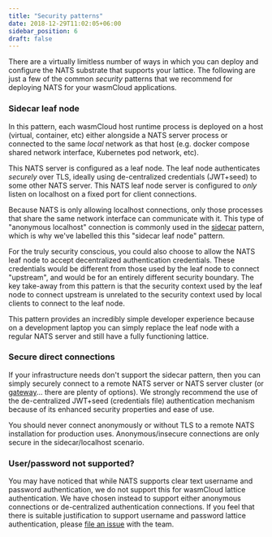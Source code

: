```yaml
---
title: "Security patterns"
date: 2018-12-29T11:02:05+06:00
sidebar_position: 6
draft: false
---
```


There are a virtually limitless number of ways in which you can deploy and configure the NATS substrate that supports your lattice. The following are just a few of the common _security_ patterns that we recommend for deploying NATS for your wasmCloud applications.

### Sidecar leaf node

In this pattern, each wasmCloud host runtime process is deployed on a host (virtual, container, etc) either alongside a NATS server process or connected to the same _local_ network as that host (e.g. docker compose shared network interface, Kubernetes pod network, etc).

This NATS server is configured as a leaf node. The leaf node authenticates _securely_ over TLS, ideally using de-centralized credentials (JWT+seed) to some other NATS server. This NATS leaf node server is configured to _only_ listen on localhost on a fixed port for client connections.

Because NATS is only allowing localhost connections, only those processes that share the same network interface can communicate with it. This type of "anonymous localhost" connection is commonly used in the [sidecar](https://docs.microsoft.com/en-us/azure/architecture/patterns/sidecar) pattern, which is why we've labelled this this "sidecar leaf node" pattern.

For the truly security conscious, you could also choose to allow the NATS leaf node to accept decentralized authentication credentials. These credentials would be different from those used by the leaf node to connect "upstream", and would be for an entirely different security boundary. The key take-away from this pattern is that the security context used by the leaf node to connect upstream is unrelated to the security context used by local clients to connect to the leaf node.

This pattern provides an incredibly simple developer experience because on a development laptop you can simply replace the leaf node with a regular NATS server and still have a fully functioning lattice.

### Secure direct connections

If your infrastructure needs don't support the sidecar pattern, then you can simply securely connect to a remote NATS server or NATS server cluster (or [gateway](https://docs.nats.io/nats-server/configuration/gateways)... there are plenty of options). We strongly recommend the use of the de-centralized JWT+seed (credentials file) authentication mechanism because of its enhanced security properties and ease of use.

You should never connect anonymously or without TLS to a remote NATS installation for production uses. Anonymous/insecure connections are only secure in the sidecar/localhost scenario.

### User/password not supported?

You may have noticed that while NATS supports clear text username and password authentication, we do not support this for wasmCloud lattice authentication. We have chosen instead to support either anonymous connections or de-centralized authentication connections. If you feel that there is suitable justification to support username and password lattice authentication, please [file an issue](https://github.com/wasmCloud/wasmcloud-otp/issues) with the team.
